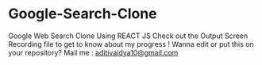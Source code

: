 # Google-Search-Clone
Google Web Search Clone Using REACT JS
Check out the Output Screen Recording file to get to know about my progress !
Wanna edit or put this on your repository? Mail me : aditivaidya10@gmail.com
